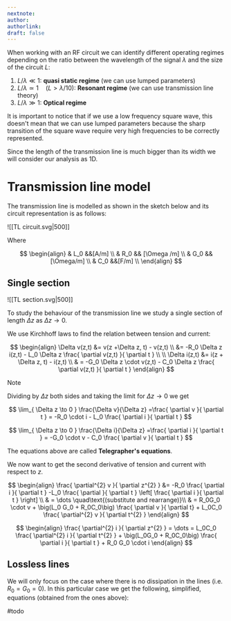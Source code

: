 ```yaml
---
nextnote: 
author: 
authorlink: 
draft: false
---
```

When working with an RF circuit we can identify different operating regimes depending on the ratio between the wavelength of the signal $\lambda$ and the size of the circuit $L$:

1) $L/\lambda \ll 1$: **quasi static regime** (we can use lumped parameters)
2) $L /\lambda \simeq 1 \quad (L > \lambda / 10)$: **Resonant regime** (we can use transmission line theory)
3) $L /\lambda \gg 1$: **Optical regime**

It is important to notice that if we use a low frequency square wave, this doesn't mean that we can use lumped parameters because the sharp transition of the square wave require very high frequencies to be correctly represented.

Since the length of the transmission line is much bigger than its width we will consider our analysis as 1D.

# Transmission line model

The transmission line is modelled as shown in the sketch below and its circuit representation is as follows:

![[TL circuit.svg|500]]

Where 

$$
\begin{align}
& L_0 &&[A/m] \\
& R_0 && [\Omega /m] \\
& G_0 &&[\Omega/m] \\
& C_0 &&[F/m] \\
\end{align}
$$

## Single section

![[TL section.svg|500]]

To study the behaviour of the transmission line we study a single section of length $\Delta z$ as $\Delta z \to 0$.

We use Kirchhoff laws to find the relation between tension and current: 

$$
\begin{align}
\Delta v(z,t) &= v(z +\Delta z, t) - v(z,t) \\
&= -R_0 \Delta z i(z,t) - L_0 \Delta z \frac{ \partial v(z,t) }{ \partial t }  \\
 \\
\Delta i(z,t) &= i(z + \Delta z, t)   - i(z,t)  \\
& = -G_0 \Delta z \cdot v(z,t) - C_0 \Delta z \frac{ \partial v(z,t) }{ \partial t } 
\end{align}
$$
>[!note]

Dividing by $\Delta z$ both sides and taking the limit for $\Delta z \to 0$ we get 

$$
\lim_{ \Delta z \to 0 } \frac{\Delta v}{\Delta z} =\frac{ \partial v }{ \partial t }  = -R_0 \cdot i - L_0 \frac{ \partial i }{ \partial t } 
$$

$$
\lim_{ \Delta z \to 0 } \frac{\Delta i}{\Delta z} =\frac{ \partial i }{ \partial t }  = -G_0 \cdot v - C_0 \frac{ \partial v }{ \partial t } 
$$

The equations above are called **Telegrapher's equations**.

We now want to get the second derivative of tension and current with respect to $z$.

$$
\begin{align}
\frac{ \partial^{2} v }{ \partial z^{2} } &= -R_0 \frac{ \partial i }{ \partial t } -L_0 \frac{ \partial }{ \partial t } \left[ \frac{ \partial i }{ \partial t }  \right]  \\
& = \dots \quad\text{(substitute and rearrange)}\\
& = R_0G_0 \cdot v + \big(L_0 G_0 + R_0C_0\big) \frac{ \partial v }{ \partial t} + L_0C_0 \frac{ \partial^{2} v }{ \partial t^{2} }  
\end{align} 
$$

$$
\begin{align}
\frac{ \partial^{2} i }{ \partial z^{2} } = \dots = L_0C_0 \frac{ \partial^{2} i }{ \partial t^{2} } + \big(L_0G_0 + R_0C_0\big) \frac{ \partial i }{ \partial t } + R_0 G_0 \cdot i
\end{align}
$$

## Lossless lines

We will only focus on the case where there is no dissipation in the lines (i.e. $R_0 = G_0 = 0$). In this particular case we get the following, simplified, equations (obtained from the ones above):

#todo 

